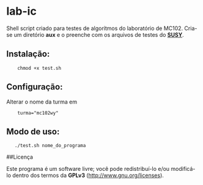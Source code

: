 # lab-ic

Shell script criado para testes de algorítmos do laboratório de MC102. Cria-se um diretório **aux** e o preenche com os arquivos de testes do [**SUSY**](http://www.ic.unicamp.br/~susy/).

## Instalação:
~~~
	chmod +x test.sh
~~~

## Configuração:
   
Alterar o nome da turma em 
~~~
	turma="mc102wy" 
~~~

## Modo de uso:
~~~
   ./test.sh nome_do_programa
~~~

##Licença

Este programa é um software livre; você pode redistribuí-lo e/ou modificá-lo dentro dos termos da **GPLv3** (http://www.gnu.org/licenses).


